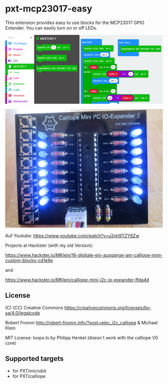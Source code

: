 # pxt-mcp23017-easy

This extension provides easy to use blocks for the MCP23017 GPIO Extender.
You can easily turn on or off LEDs.

![](https://github.com/MKleinSB/pxt-MCP23017-easy/blob/master/1.png) 

![](https://github.com/MKleinSB/pxt-MCP23017-easy/blob/master/2.png) 

Auf Youtube:  https://www.youtube.com/watch?v=u2ph9TZY8Zw

Projects at Hackster (with my old Version):

https://www.hackster.io/MKlein/16-digitale-ein-ausgange-am-calliope-mini-custom-blocks-cd1e9e

and

https://www.hackster.io/MKlein/calliope-mini-i2c-io-expander-ffda4d


## License
 (C) (CC) Creative Commons https://creativecommons.org/licenses/by-sa/4.0/legalcode

 Robert Fromm http://robert-fromm.info/?post=elec_i2c_calliope & Michael Klein
 
 MIT License: loops.ts by Philipp Henkel (doesn´t work with the calliope V0 core)

## Supported targets

* for PXT/microbit
* for PXT/calliope

